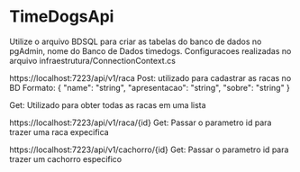 # TimeDogsApi

Utilize o arquivo BDSQL para criar as tabelas do banco de dados no pgAdmin, nome do Banco de Dados timedogs.
Configuracoes realizadas no arquivo infraestrutura/ConnectionContext.cs

https://localhost:7223/api/v1/raca
Post: utilizado para cadastrar as racas no BD
Formato: 
{
  "name": "string",
  "apresentacao": "string",
  "sobre": "string"
}

Get: Utilizado para obter todas as racas em uma lista

https://localhost:7223/api/v1/raca/{id}
Get: Passar o parametro id para trazer uma raca expecifica

https://localhost:7223/api/v1/cachorro/{id}
Get: Passar o parametro id para trazer um cachorro especifico
